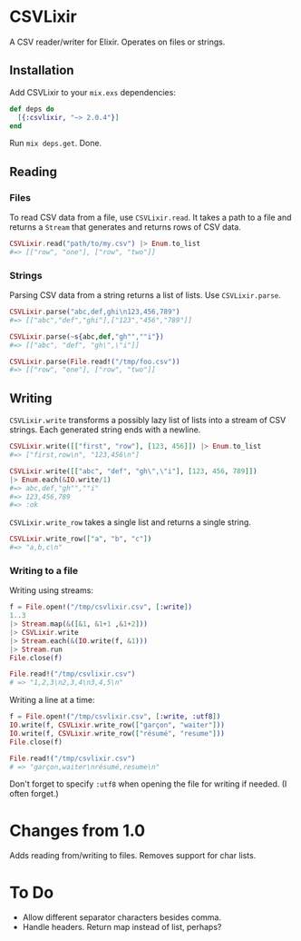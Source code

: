 # CSVLixir

A CSV reader/writer for Elixir. Operates on files or strings.

## Installation

Add CSVLixir to your `mix.exs` dependencies:

```elixir
def deps do
  [{:csvlixir, "~> 2.0.4"}]
end
```

Run `mix deps.get`. Done.

## Reading

### Files

To read CSV data from a file, use `CSVLixir.read`. It takes a path to a file
and returns a `Stream` that generates and returns rows of CSV data.

```elixir
CSVLixir.read("path/to/my.csv") |> Enum.to_list
#=> [["row", "one"], ["row", "two"]]
```
    
### Strings

Parsing CSV data from a string returns a list of lists. Use
`CSVLixir.parse`.

```elixir
CSVLixir.parse("abc,def,ghi\n123,456,789")
#=> [["abc","def","ghi"],["123","456","789"]]

CSVLixir.parse(~s{abc,def,"gh"",""i"})
#=> [["abc", "def", "gh\",\"i"]]

CSVLixir.parse(File.read!("/tmp/foo.csv"))
#=> [["row", "one"], ["row", "two"]]
```

## Writing

`CSVLixir.write` transforms a possibly lazy list of lists into a stream of
CSV strings. Each generated string ends with a newline.

```elixir
CSVLixir.write([["first", "row"], [123, 456]]) |> Enum.to_list
#=> ["first,row\n", "123,456\n"]

CSVLixir.write([["abc", "def", "gh\",\"i"], [123, 456, 789]])
|> Enum.each(&IO.write/1)
#=> abc,def,"gh"",""i"
#=> 123,456,789
#=> :ok
```

`CSVLixir.write_row` takes a single list and returns a single string.

```elixir
CSVLixir.write_row(["a", "b", "c"])
#=> "a,b,c\n"
```

### Writing to a file

Writing using streams:

```elixir
f = File.open!("/tmp/csvlixir.csv", [:write])
1..3
|> Stream.map(&([&1, &1+1 ,&1+2]))
|> CSVLixir.write
|> Stream.each(&(IO.write(f, &1)))
|> Stream.run
File.close(f)

File.read!("/tmp/csvlixir.csv")
# => "1,2,3\n2,3,4\n3,4,5\n"
```

Writing a line at a time:

```elixir
f = File.open!("/tmp/csvlixir.csv", [:write, :utf8])
IO.write(f, CSVLixir.write_row(["garçon", "waiter"]))
IO.write(f, CSVLixir.write_row(["résumé", "resume"]))
File.close(f)

File.read!("/tmp/csvlixir.csv")
# => "garçon,waiter\nrésumé,resume\n"
```

Don't forget to specify `:utf8` when opening the file for writing if needed.
(I often forget.)

# Changes from 1.0

Adds reading from/writing to files. Removes support for char lists.

# To Do

- Allow different separator characters besides comma.
- Handle headers. Return map instead of list, perhaps?
